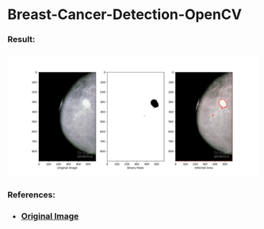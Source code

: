 # Breast-Cancer-Detection-OpenCV

<h3>Result:<h3>

<p align="center"> 
 
 <img src="https://github.com/sawsanowa/Breast-Cancer-Detection-OpenCV/blob/main/Result_BC.png"/>
 
</p>

<h3>References:<h3>

- [Original Image](https://pixels.com/featured/x-ray-mammogram-showing-evidence-of-breast-cancer-kings-college-school-of-medicine-department-of-surgeryscience-photo-library.html)
